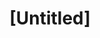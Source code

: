 ---
pid: RS502
title: "[Untitled]"
location_transcription: 
zipcode: 
outside_phl: 
neighborhood: 
age: 
age_range: 
instagram: 
image_file_name: RS_502.jpg
proposal_transcription: Take down //Rocky// and //Rizzo// - put them together at the
  bottom of the Schuylkill.
topic: Philadelphia,Pop Culture
topic_summary: 0, 0
type: Conceptual,Sculpture Statue
keywords_other: rocky, rizzo, schuylkill
credit: 
image_labels: 
twitter: 
facebook: 
permalink: "/monuments/rs502/"
layout: item-page
---
